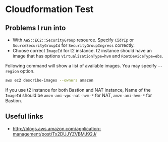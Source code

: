 # Cloudformation Test

## Problems I run into

- With `AWS::EC2::SecurityGroup` resource. Specify `CidrIp` or
`SourceSecurityGroupId` for `SecurityGroupIngress` correctly.
- Choose correct `ImageId` for t2 instance. t2 instance should have an image that
has options `VirtualizationType=hvm` and `RootDeviceType=ebs`.

Following command will show a list of available images. You may specify `--region` option.

```sh
aws ec2 describe-images --owners amazon
```

If you use t2 instance for both Bastion and NAT instance, Name of the `ImageId`
should be `amzn-ami-vpc-nat-hvm-*` for NAT, `amzn-ami-hvm-*` for Bastion.

## Useful links

- <http://blogs.aws.amazon.com/application-management/post/Tx2DUJYZVBMJ92J/>
